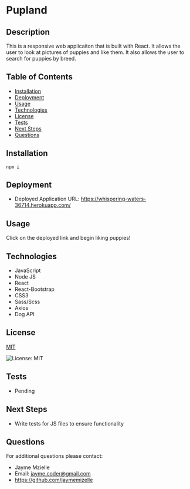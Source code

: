 

# Pupland

## Description
This is a responsive web applicaiton that is built with React. It allows the user to look at pictures of puppies and like them. It also allows the user to search for puppies by breed. 

## Table of Contents
  - [Installation](#installation)
  - [Deployment](#Deployment)
  - [Usage](#usage)
  - [Technologies](#technologies)
  - [License](#license)
  - [Tests](#tests)
  - [Next Steps](#next-steps)
  - [Questions](#questions)


## Installation
``` npm i ```

## Deployment
* Deployed Application URL: https://whispering-waters-36714.herokuapp.com/

## Usage
Click on the deployed link and begin liking puppies!

## Technologies
* JavaScript 
* Node JS
* React 
* React-Bootstrap
* CSS3
* Sass/Scss
* Axios
* Dog API

## License


  [MIT](https://opensource.org/licenses/MIT)
  

  ![License: MIT](https://img.shields.io/badge/License-MIT-9cf)

## Tests
* Pending

## Next Steps
* Write tests for JS files to ensure functionality

## Questions
For additional questions please contact:
* Jayme Mzielle
* Email: jayme.coder@gmail.com
* https://github.com/jaymemizelle
